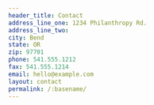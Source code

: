 ```yaml
---
header_title: Contact
address_line_one: 1234 Philanthropy Rd.
address_line_two: 
city: Bend
state: OR
zip: 97701
phone: 541.555.1212
fax: 541.555.1214
email: hello@example.com
layout: contact
permalink: /:basename/
---
```

<!-- Enter text using markdown -->
